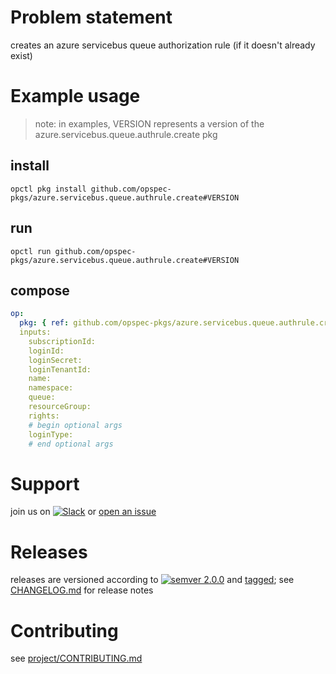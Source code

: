 # Problem statement
creates an azure servicebus queue authorization rule (if it doesn't already exist)

# Example usage

> note: in examples, VERSION represents a version of the azure.servicebus.queue.authrule.create pkg

## install

```shell
opctl pkg install github.com/opspec-pkgs/azure.servicebus.queue.authrule.create#VERSION
```

## run

```
opctl run github.com/opspec-pkgs/azure.servicebus.queue.authrule.create#VERSION
```

## compose

```yaml
op:
  pkg: { ref: github.com/opspec-pkgs/azure.servicebus.queue.authrule.create#VERSION }
  inputs: 
    subscriptionId:
    loginId:
    loginSecret:
    loginTenantId:
    name:
    namespace:
    queue:
    resourceGroup:
    rights:
    # begin optional args
    loginType:
    # end optional args
```

# Support

join us on [![Slack](https://opspec-slackin.herokuapp.com/badge.svg)](https://opspec-slackin.herokuapp.com/)
or [open an issue](https://github.com/opspec-pkgs/azure.servicebus.queue.authrule.create/issues)

# Releases

releases are versioned according to
[![semver 2.0.0](https://img.shields.io/badge/semver-2.0.0-brightgreen.svg)](http://semver.org/spec/v2.0.0.html)
and [tagged](https://git-scm.com/book/en/v2/Git-Basics-Tagging); see
[CHANGELOG.md](CHANGELOG.md) for release notes

# Contributing

see [project/CONTRIBUTING.md](https://github.com/opspec-pkgs/project/blob/master/CONTRIBUTING.md)
